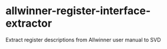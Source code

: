 # allwinner-register-interface-extractor
Extract register descriptions from Allwinner user manual to SVD
